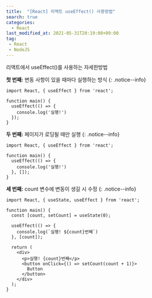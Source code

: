 ```yaml
---
title:  "[React] 리액트 useEffect() 사용방법"
search: true
categories: 
  - React
last_modified_at: 2021-05-31T20:19:00+09:00
tag:
 - React
 - NodeJS
---
```


리액트에서 useEffect()를 사용하는 자세한방법


**첫 번째:** 변동 사항이 있을 때마다 실행하는 방식
{: .notice--info}

```
import React, { useEffect } from 'react';

function main() {
  useEffect(() => {
    console.log('실행!')
  });
}

```

**두 번째:** 페이지가 로딩될 때만 실행
{: .notice--info}

```
import React, { useEffect } from 'react';

function main() {
  useEffect(() => {
    console.log('실행!')
  }, []);
}

```


**세 번째:** count 변수에 변동이 생길 시 수정
{: .notice--info}

```
import React, { useState, useEffect } from 'react';

function main() {
  const [count, setCount] = useState(0);

  useEffect(() => {
    console.log(`실행! ${count}번째`)
  }, [count]);

  return (
    <div>
      <p>실행! {count}번째</p>
      <button onClick={() => setCount(count + 1)}>
        Button
      </button>
    </div>
  );
}

```